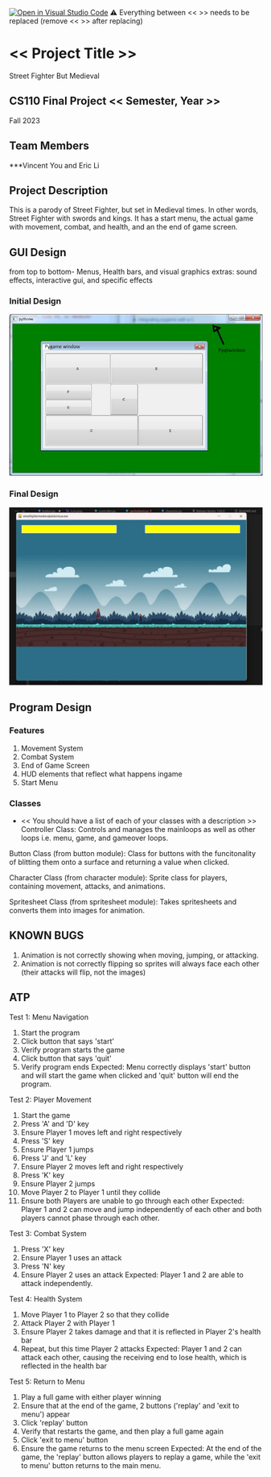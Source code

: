 [![Open in Visual Studio Code](https://classroom.github.com/assets/open-in-vscode-718a45dd9cf7e7f842a935f5ebbe5719a5e09af4491e668f4dbf3b35d5cca122.svg)](https://classroom.github.com/online_ide?assignment_repo_id=12803360&assignment_repo_type=AssignmentRepo)
:warning: Everything between << >> needs to be replaced (remove << >> after replacing)

# << Project Title >>
Street Fighter But Medieval

## CS110 Final Project  << Semester, Year >>
Fall 2023

## Team Members
***Vincent You and Eric Li

## Project Description
This is a parody of Street Fighter, but set in Medieval times. In other words, Street Fighter with swords and kings.
It has a start menu, the actual game with movement, combat, and health, and an the end of game screen.

## GUI Design
from top to bottom-
Menus, Health bars, and visual graphics 
extras: sound effects, interactive gui, and specific effects

### Initial Design

![initial gui](assets/gui.jpg)

### Final Design

![final gui](assets/finalgui.jpg)

## Program Design

### Features

1. Movement System
2. Combat System
3. End of Game Screen
4. HUD elements that reflect what happens ingame
5. Start Menu

### Classes

- << You should have a list of each of your classes with a description >>
Controller Class:
    Controls and manages the mainloops as well as other loops i.e. menu, game, and gameover loops.

Button Class (from button module):
    Class for buttons with the funcitonality of blitting them onto a surface and returning a value when clicked.

Character Class (from character module):
    Sprite class for players, containing movement, attacks, and animations.

Spritesheet Class (from spritesheet module):
    Takes spritesheets and converts them into images for animation.

## KNOWN BUGS
1. Animation is not correctly showing when moving, jumping, or attacking.
2. Animation is not correctly flipping so sprites will always face each other (their attacks will flip, not the images)

## ATP

Test 1: Menu Navigation
1. Start the program
2. Click button that says 'start'
3. Verify program starts the game
4. Click button that says 'quit'
5. Verify program ends
Expected: Menu correctly displays 'start' button and will start the game when clicked and 'quit' button will end the program.

Test 2: Player Movement
1. Start the game
2. Press 'A' and 'D' key
3. Ensure Player 1 moves left and right respectively
4. Press 'S' key
5. Ensure Player 1 jumps
6. Press 'J' and 'L' key
7. Ensure Player 2 moves left and right respectively
8. Press 'K' key
9. Ensure Player 2 jumps
10. Move Player 2 to Player 1 until they collide
11. Ensure both Players are unable to go through each other
Expected: Player 1 and 2 can move and jump independently of each other and both players cannot phase through each other.

Test 3: Combat System
1. Press 'X' key
2. Ensure Player 1 uses an attack
3. Press 'N' key
4. Ensure Player 2 uses an attack
Expected: Player 1 and 2 are able to attack independently.

Test 4: Health System
1. Move Player 1 to Player 2 so that they collide
2. Attack Player 2 with Player 1
3. Ensure Player 2 takes damage and that it is reflected in Player 2's health bar
4. Repeat, but this time Player 2 attacks
Expected: Player 1 and 2 can attack each other, causing the receiving end to lose health, which is reflected in the health bar

Test 5: Return to Menu
1. Play a full game with either player winning
2. Ensure that at the end of the game, 2 buttons ('replay' and 'exit to menu') appear
3. Click 'replay' button
4. Verify that restarts the game, and then play a full game again
5. Click 'exit to menu' button
6. Ensure the game returns to the menu screen
Expected: At the end of the game, the 'replay' button allows players to replay a game, while the 'exit to menu' button returns to the main menu.



